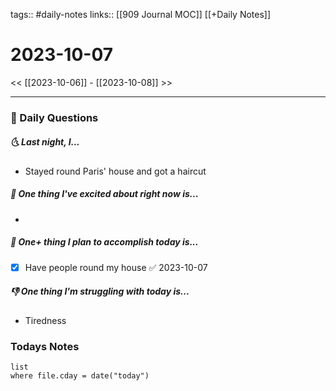 tags:: #daily-notes 
links:: [[909 Journal MOC]] [[+Daily Notes]]
# 2023-10-07

<< [[2023-10-06]] - [[2023-10-08]] >>

---
### 📅 Daily Questions
##### 🌜 Last night, I...
- Stayed round Paris' house and got a haircut

##### 🙌 One thing I've excited about right now is...
- 

##### 🚀 One+ thing I plan to accomplish today is...
- [x] Have people round my house ✅ 2023-10-07

##### 👎 One thing I'm struggling with today is...
- Tiredness

### Todays Notes
```dataview
list 
where file.cday = date("today")
```
